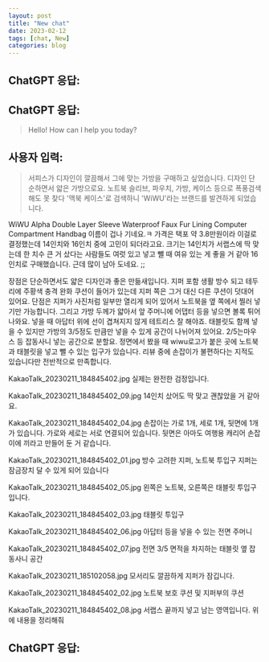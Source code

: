 ```yaml
---
layout: post
title: "New chat"
date: 2023-02-12
tags: [chat, New]
categories: blog
---
```


## ChatGPT 응답:
> 

## ChatGPT 응답:
> Hello! How can I help you today?

## 사용자 입력:
> 서피스가 디자인이 깔끔해서 그에 맞는 가방을 구매하고 싶었습니다.
디자인 단순하면서 얇은 가방으로요.
노트북 슬리브, 파우치, 가방, 케이스 등으로 폭풍검색해도 못 찾다 '맥북 케이스'로 검색하니 'WiWU'라는 브랜드를 발견하게 되었습니다.

WiWU Alpha Double Layer Sleeve Waterproof Faux Fur Lining Computer Compartment Handbag 이름이 겁나 기네요.ㅋ
가격은 택포 약 3.8만원이라 이걸로 결정했는데 14인치와 16인치 중에 고민이 되더라고요.
크기는 14인치가 서랩스에 딱 맞는데 한 치수 큰 거 샀다는 사람들도 여럿 있고 넣고 뺄 때 여유 있는 게 좋을 거 같아 16인치로 구매했습니다. 근데 많이 남아 도네요. ;;

장점은 단순하면서도 얇은 디자인과 좋은 만듦새입니다.
지퍼 포함 생활 방수 되고 테두리에 주황색 충격 완화 쿠션이 들어가 있는데 지퍼 쪽은 그거 대신 다른 쿠션이 덧대어 있어요.
단점은 지퍼가 사진처럼 일부만 열리게 되어 있어서 노트북을 옆 쪽에서 찔러 넣기만 가능합니다.
그리고 가방 두께가 얇아서 앞 주머니에 어댑터 등을 넣으면 볼록 튀어나와요.
넣을 때 아답터 위에 선이 겹쳐지지 않게 테트리스 잘 해야죠. 
태블릿도 함께 넣을 수 있지만 가방의 3/5정도 만큼만 넣을 수 있게 공간이 나뉘어져 있어요.
2/5는마우스 등 잡동사니 넣는 공간으로 분할요.
정면에서 봤을 때 wiwu로고가 붙은 곳에 노트북과 태블릿을 넣고 뺄 수 있는 입구가 있습니다.
리뷰 중에 손잡이가 불편하다는 지적도 있습니다만 전반적으로 만족합니다.

KakaoTalk_20230211_184845402.jpg
실제는 완전한 검정입니다.

KakaoTalk_20230211_184845402_09.jpg
14인치 샀어도 딱 맞고 괜찮았을 거 같아요.

KakaoTalk_20230211_184845402_04.jpg
손잡이는 가로 1개, 세로 1개, 뒷면에 1개가 있습니다.
가로와 세로는 서로 연결되어 있습니다. 
뒷면은 아마도 여행용 캐리어 손잡이에 끼라고 만들어 둔 거 같습니다.

KakaoTalk_20230211_184845402_01.jpg
방수 고려한 지퍼, 노트북 투입구 지퍼는 잠금장치 달 수 있게 되어 있습니다

KakaoTalk_20230211_184845402_05.jpg
왼쪽은 노트북, 오른쪽은 태블릿 투입구입니다.

KakaoTalk_20230211_184845402_03.jpg
태블릿 투입구 

KakaoTalk_20230211_184845402_06.jpg
아답터 등을 넣을 수 있는 전면 주머니

KakaoTalk_20230211_184845402_07.jpg
전면 3/5 면적을 차지하는 태블릿 옆 잡동사니 공간

KakaoTalk_20230211_185102058.jpg
모서리도 깔끔하게  지퍼가 잠깁니다.

KakaoTalk_20230211_184845402_02.jpg
노트북 보호 쿠션 및 지퍼부의 쿠션

KakaoTalk_20230211_184845402_08.jpg
서랩스 끝까지 넣고 남는 영역입니다.
위에 내용을 정리해줘

## ChatGPT 응답:
> 

